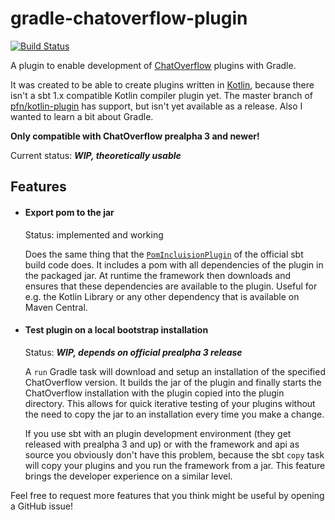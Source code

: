 # gradle-chatoverflow-plugin

[![Build Status](https://travis-ci.com/daniel0611/gradle-chatoverflow-plugin.svg?branch=master)](https://travis-ci.com/daniel0611/gradle-chatoverflow-plugin)

A plugin to enable development of [ChatOverflow](https://github.com/codeoverflow-org/chatoverflow) plugins with Gradle.

It was created to be able to create plugins written in [Kotlin](https://kotlinlang.org), because there isn't a sbt 1.x compatible Kotlin compiler plugin yet. The master branch of [pfn/kotlin-plugin](https://github.com/pfn/kotlin-plugin) has support, but isn't yet available as a release. Also I wanted to learn a bit about Gradle.

**Only compatible with ChatOverflow prealpha 3 and newer!**

Current status: ***WIP, theoretically usable*** 

## Features

* #### Export pom to the jar

  Status: implemented and working
  
  Does the same thing that the [`PomIncluisionPlugin`](https://github.com/codeoverflow-org/chatoverflow/blob/eaef935387c032eb0d2d226e73f2671cb08655c6/build/src/main/scala/org/codeoverflow/chatoverflow/build/PomInclusionPlugin.scala) of the official sbt build code does. It includes a pom with all dependencies of the plugin in the packaged jar. At runtime the framework then downloads and ensures that these dependencies are available to the plugin. Useful for e.g. the Kotlin Library or any other dependency that is available on Maven Central.

* #### Test plugin on a local bootstrap installation

  Status: ***WIP, depends on official prealpha 3 release***

  A `run` Gradle task will download and setup an installation of the specified ChatOverflow version. It builds the jar of the plugin and finally starts the ChatOverflow installation with the plugin copied into the plugin directory. This allows for quick iterative testing of your plugins without the need to copy the jar to an installation every time you make a change. 

  If you use sbt with an plugin development environment (they get released with prealpha 3 and up) or with the framework and api as source you obviously don't have this problem, because the sbt `copy` task will copy your plugins and you run the framework from a jar. This feature brings the developer experience on a similar level.

  

Feel free to request more features that you think might be useful by opening a GitHub issue!